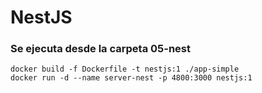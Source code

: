 # NestJS

### Se ejecuta desde la carpeta 05-nest

```
docker build -f Dockerfile -t nestjs:1 ./app-simple
docker run -d --name server-nest -p 4800:3000 nestjs:1
```

